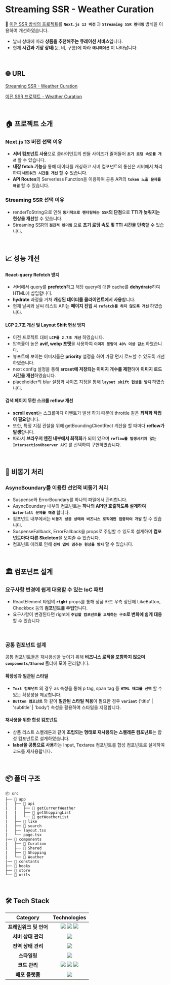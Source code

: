 # Streaming SSR - Weather Curation

🚀 [이전 SSR 방식의 프로젝트](https://github.com/pySoo/WeatherCuration-Frontend)를 **`Next.js 13 버전`** 과 **`Streaming SSR 렌더링`** 방식을 이용하여 개선하였습니다.

- 날씨 상태에 따라 **상품을 추천해주는 큐레이션 서비스**입니다.
- 현재 **시간과 기상 상태**(눈, 비, 구름)에 따라 **`애니메이션`** 이 나타납니다.

<br>

## 🌐 URL

[Streaming SSR - Weather Curation](https://streaming-ssr-weather-curation.vercel.app/)

[이전 SSR 프로젝트 - Weather Curation](https://weather-curation.vercel.app/)

<br>

## 🏠 프로젝트 소개

### Next.js 13 버전 선택 이유

- **서버 컴포넌트 사용**으로 클라이언트의 번들 사이즈가 줄어들어 **`초기 로딩 속도를 개선`** 할 수 있습니다.
- **내장 fetch 기능**을 통해 데이터를 캐싱하고 서버 컴포넌트의 통신은 서버에서 처리하여 **`네트워크 시간을 개선`** 할 수 있습니다.
- **API Routes**의 Serverless Function을 이용하여 공용 API의 **`token 노출 문제를 해결`** 할 수 있습니다.

### Streaming SSR 선택 이유

- renderToString으로 인해 **`동기적으로 렌더링하는 SSR`의 단점**으로 **TTI가 늦춰지는 현상을 개선**할 수 있습니다.
- Streaming SSR의 **`점진적 렌더링`** 으로 **초기 로딩 속도 및 TTI 시간을 단축**할 수 있습니다.

<br>

## 📈 성능 개선

#### React-query Refetch 방지

- 서버에서 query를 **prefetch**하고 해당 query에 대한 cache를 **dehydrate**하여 HTML에 삽입합니다.
- **hydrate** 과정을 거쳐 **캐싱된 데이터를 클라이언트에서 사용**합니다.
- 현재 날씨와 날씨 리스트 API는 **페이지 진입 시 `refetch를 하지 않도록 개선`** 하였습니다.

#### LCP 2.7초 개선 및 Layout Shift 현상 방지

- 이전 프로젝트 대비 **`LCP를 2.7초 개선`** 하였습니다.
- 압축률이 높은 **avif, webp 포맷**을 사용하여 **`이미지 용량이 40% 이상 감소`** 하였습니다.
- 뷰포트에 보이는 이미지들은 **priority** 설정을 하여 가장 먼저 로드할 수 있도록 개선하였습니다.
- next config 설정을 통해 **srcset에 저장되는 이미지 개수를 제한**하여 **이미지 로드 시간을 개선**하였습니다.
- placeholder의 blur 설정과 사이즈 지정을 통해 **`layout shift 현상을 방지`** 하였습니다.

#### 검색 페이지 무한 스크롤 reflow 개선

- **scroll event**는 스크롤마다 이벤트가 발생 하기 때문에 throttle 같은 **최적화 작업이 필요**합니다.
- 또한, 특정 지점 관찰을 위해 getBoundingClientRect 계산을 할 때마다 **reflow가 발생**합니다.
- 따라서 **브라우저 엔진 내부에서 최적화**가 되어 있으며 **`reflow를 발생시키지 않는`** **`IntersectionObserver API`** 를 선택하여 구현하였습니다.

<br>

## 🚗 비동기 처리

### AsyncBoundary를 이용한 선언적 비동기 처리

- Suspense와 ErrorBoundary를 하나의 파일에서 관리합니다.
- AsyncBoundary 내부의 컴포넌트는 **하나의 API만 호출하도록 설계하여** **`Waterfall 문제를 해결`** 합니다.
- 컴포넌트 내부에서는 **`비동기 성공 상태와 비즈니스 로직에만 집중하여 개발`** 할 수 있습니다.
- SuspenseFallback, ErrorFallback을 props로 주입할 수 있도록 설계하여 **컴포넌트마다 다른 Skeleton**을 보여줄 수 있습니다.
- 컴포넌트 에러로 인해 **`전체 앱이 멈추는 현상을 방지`** 할 수 있습니다.

<br>

## 🏛️ 컴포넌트 설계

### 요구사항 변경에 쉽게 대응할 수 있는 IoC 패턴

- ReactElement 타입의 **`right`** props를 통해 상품 카드 우측 상단에 LikeButton, Checkbox 등의 **컴포넌트를 주입**합니다.
- 요구사항이 변경된다면 right에 **`주입할 컴포넌트를 교체하는 구조`로 변화에 쉽게 대응**할 수 있습니다

<br>

### 공통 컴포넌트 설계

공통 컴포넌트들은 재사용성을 높이기 위해 **비즈니스 로직을 포함하지 않으며** **`components/Shared`** 폴더에 모아 관리합니다.

#### 확장성과 일관된 스타일

- **`Text 컴포넌트`** 의 경우 as 속성을 통해 p tag, span tag 등 **`HTML 태그를 선택`** 할 수 있는 확장성을 제공합니다.
- **`Button 컴포넌트`** 와 같이 **일관된 스타일 적용**이 필요한 경우 **`variant`** ('title' | 'subtitle' | 'body') 속성을 활용하여 스타일을 지정합니다.

#### 재사용을 위한 합성 컴포넌트

- 상품 리스트 스켈레톤과 같이 **조립되는 형태로 재사용되는 스켈레톤 컴포넌트**는 합성 컴포넌트로 설계하였습니다.
- **label을 공통으로 사용**하는 Input, Textarea 컴포넌트를 합성 컴포넌트로 설계하여 코드를 재사용합니다.

<br>

## 📦 폴더 구조

```
📦 src
├── 📂 app
|   ├── 📂 api
|   |   ├── 📂 getCurrentWeather
|   |   ├── 📂 getShoppingList
|   |   └── 📂 getWeatherList
|   ├── 📂 like
|   ├── 📂 search
|   ├── layout.tsx
|   └── page.tsx
|── 📂 components
|   ├── 📂 Curation
|   ├── 📂 Shared
|   ├── 📂 Shopping
|   └── 📂 Weather
|── 📂 constants
├── 📂 hooks
├── 📂 store
└── 📂 utils
```

<br>

## 🛠️ Tech Stack

|        Category        |                                                                                                                                                             Technologies                                                                                                                                                             |
| :--------------------: | :----------------------------------------------------------------------------------------------------------------------------------------------------------------------------------------------------------------------------------------------------------------------------------------------------------------------------------: |
| **프레임워크 및 언어** | <img src="https://img.shields.io/badge/Next.js-000000.svg?style=for-the-badge&logo=Next.js&logoColor=white"> <img src="https://img.shields.io/badge/react-61DAFB?style=for-the-badge&logo=react&logoColor=black"> <img src="https://img.shields.io/badge/TypeScript-3178C6.svg?style=for-the-badge&logo=TypeScript&logoColor=black"> |
|   **서버 상태 관리**   |                                                                                                         <img src="https://img.shields.io/badge/React_query-FF4154.svg?style=for-the-badge&logo=react-query&logoColor=white">                                                                                                         |
|   **전역 상태 관리**   |                                                                                                             <img src="https://img.shields.io/badge/Zustand-0C0C0C.svg?style=for-the-badge&logo=zustand&logoColor=white">                                                                                                             |
|      **스타일링**      |                                                                                                          <img src="https://img.shields.io/badge/TailwindCSS-06B6D4?&style=for-the-badge&logo=TailwindCSS&logoColor=white">                                                                                                           |
|     **코드 관리**      |      <img src="https://img.shields.io/badge/ESLINT-4B32C3?&style=for-the-badge&logo=ESLint&logoColor=white"> <img src="https://img.shields.io/badge/PRETTIER-F7B93E?&style=for-the-badge&logo=Prettier&logoColor=white"> <img src="https://img.shields.io/badge/HUSKY-000000?&style=for-the-badge&logo=Husky&logoColor=white">       |
|    **배포 플랫폼**     |                                                                                                              <img src="https://img.shields.io/badge/Vercel-000000.svg?style=for-the-badge&logo=Vercel&logoColor=white">                                                                                                              |
